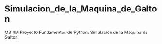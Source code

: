 # Simulacion_de_la_Maquina_de_Galton
M3 4M Proyecto Fundamentos de Python: Simulación de la Máquina de Galton
